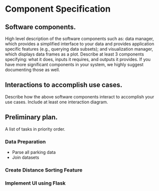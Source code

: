 # Component Specification

## Software components.
High level description of the software components such as: data manager, 
which provides a simplified interface to your data and provides application specific features (e.g., querying data subsets); and visualization manager, which displays data frames as a plot. Describe at least 3 components specifying: what it does, inputs it requires, and outputs it provides. If you have more significant components in your system, we highly suggest documenting those as well.

## Interactions to accomplish use cases. 
Describe how the above software components interact to accomplish your use cases. 
Include at least one interaction diagram.


## Preliminary plan. 
A list of tasks in priority order.
### Data Preparation
* Parse all parking data
* Join datasets

### Create Distance Sorting Feature

### Implement UI using Flask
